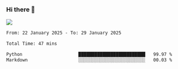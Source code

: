 ### Hi there 👋️

![](https://komarev.com/ghpvc/?username=Loner1024)

<!--START_SECTION:waka-->

```txt
From: 22 January 2025 - To: 29 January 2025

Total Time: 47 mins

Python                     █████████████████████████   99.97 %
Markdown                   ░░░░░░░░░░░░░░░░░░░░░░░░░   00.03 %
```

<!--END_SECTION:waka-->




